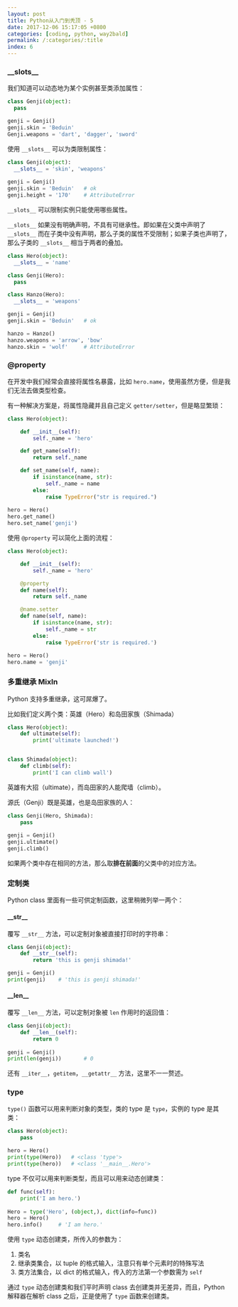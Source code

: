 ```yaml
---
layout: post
title: Python从入门到秃顶 - 5
date: 2017-12-06 15:17:05 +0800
categories: [coding, python, way2bald]
permalink: /:categories/:title
index: 6
---
```


### \_\_slots__

我们知道可以动态地为某个实例甚至类添加属性：

```python
class Genji(object):
  pass

genji = Genji()
genji.skin = 'Beduin'
Genji.weapons = 'dart', 'dagger', 'sword'
```

使用 `__slots__` 可以为类限制属性：

```python
class Genji(object):
  __slots__ = 'skin', 'weapons'
  
genji = Genji()
genji.skin = 'Beduin'	# ok
genji.height = '170'	# AttributeError
```

`__slots__` 可以限制实例只能使用哪些属性。

`__slots__` 如果没有明确声明，不具有可继承性。即如果在父类中声明了 `__slots__` 而在子类中没有声明，那么子类的属性不受限制；如果子类也声明了，那么子类的 `__slots__` 相当于两者的叠加。

```python
class Hero(object):
  __slots__ = 'name'

class Genji(Hero):
  pass

class Hanzo(Hero):
  __slots__ = 'weapons'

genji = Genji()
genji.skin = 'Beduin'	# ok

hanzo = Hanzo()
hanzo.weapons = 'arrow', 'bow'
hanzo.skin = 'wolf'		# AttributeError
```

### @property

在开发中我们经常会直接将属性名暴露，比如 `hero.name`，使用虽然方便，但是我们无法去做类型检查。

有一种解决方案是，将属性隐藏并且自己定义 `getter/setter`，但是略显繁琐：

```python
class Hero(object):

    def __init__(self):
        self._name = 'hero'

    def get_name(self):
        return self._name

    def set_name(self, name):
        if isinstance(name, str):
            self._name = name
        else:
            raise TypeError("str is required.")
            
hero = Hero()
hero.get_name()
hero.set_name('genji')
```

使用 `@property` 可以简化上面的流程：

```python
class Hero(object):

    def __init__(self):
        self._name = 'hero'

    @property
    def name(self):
        return self._name

    @name.setter
    def name(self, name):
        if isinstance(name, str):
            self._name = str
        else:
            raise TypeError('str is required.')
            
hero = Hero()
hero.name = 'genji'
```

### 多重继承 MixIn

Python 支持多重继承，这可屌爆了。

比如我们定义两个类：英雄（Hero）和岛田家族（Shimada）

```python
class Hero(object):
    def ultimate(self):
        print('ultimate launched!')


class Shimada(object):
    def climb(self):
        print('I can climb wall')
```

英雄有大招（ultimate），而岛田家的人能爬墙（climb）。

源氏（Genji）既是英雄，也是岛田家族的人：

```python
class Genji(Hero, Shimada):
    pass
  
genji = Genji()
genji.ultimate()
genji.climb()
```

如果两个类中存在相同的方法，那么取**排在前面**的父类中的对应方法。

### 定制类

Python class 里面有一些可供定制函数，这里稍微列举一两个：

#### \_\_str__

覆写 `__str__` 方法，可以定制对象被直接打印时的字符串：

```python
class Genji(object):
  	def __str__(self):
      	return 'this is genji shimada!'

genji = Genji()
print(genji)	# 'this is genji shimada!'
```

#### \_\_len__

覆写 `__len__` 方法，可以定制对象被 `len` 作用时的返回值：

```python
class Genji(object):
  	def __len__(self):
      	return 0
    
genji = Genji()
print(len(genji))		# 0
```

还有 `__iter__`，`getitem`，`__getattr__` 方法，这里不一一赘述。

### type

`type()` 函数可以用来判断对象的类型，类的 type 是 `type`，实例的 type 是其类：

```python
class Hero(object):
    pass
	
hero = Hero()
print(type(Hero))	# <class 'type'>
print(type(hero))	# <class '__main__.Hero'>
```

type 不仅可以用来判断类型，而且可以用来动态创建类：

```python
def func(self):
    print('I am hero.')
    
Hero = type('Hero', (object,), dict(info=func))
hero = Hero()
hero.info()		# 'I am hero.'
```

使用 `type` 动态创建类，所传入的参数为：

1. 类名
2. 继承类集合，以 tuple 的格式输入，注意只有单个元素时的特殊写法
3. 类方法集合，以 dict 的格式输入，传入的方法第一个参数需为 `self`

通过 `type` 动态创建类和我们平时声明 class 去创建类并无差异，而且，Python 解释器在解析 class 之后，正是使用了 `type` 函数来创建类。

